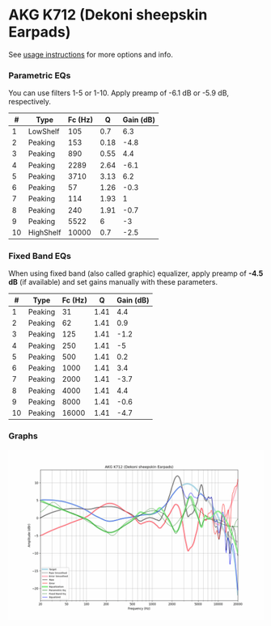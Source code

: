 # AKG K712 (Dekoni sheepskin Earpads)
See [usage instructions](https://github.com/jaakkopasanen/AutoEq#usage) for more options and info.

### Parametric EQs
You can use filters 1-5 or 1-10. Apply preamp of -6.1 dB or -5.9 dB, respectively.

|   # | Type      |   Fc (Hz) |    Q |   Gain (dB) |
|-----|-----------|-----------|------|-------------|
|   1 | LowShelf  |       105 | 0.7  |         6.3 |
|   2 | Peaking   |       153 | 0.18 |        -4.8 |
|   3 | Peaking   |       890 | 0.55 |         4.4 |
|   4 | Peaking   |      2289 | 2.64 |        -6.1 |
|   5 | Peaking   |      3710 | 3.13 |         6.2 |
|   6 | Peaking   |        57 | 1.26 |        -0.3 |
|   7 | Peaking   |       114 | 1.93 |         1   |
|   8 | Peaking   |       240 | 1.91 |        -0.7 |
|   9 | Peaking   |      5522 | 6    |        -3   |
|  10 | HighShelf |     10000 | 0.7  |        -2.5 |

### Fixed Band EQs
When using fixed band (also called graphic) equalizer, apply preamp of **-4.5 dB** (if available) and set gains manually with these parameters.

|   # | Type    |   Fc (Hz) |    Q |   Gain (dB) |
|-----|---------|-----------|------|-------------|
|   1 | Peaking |        31 | 1.41 |         4.4 |
|   2 | Peaking |        62 | 1.41 |         0.9 |
|   3 | Peaking |       125 | 1.41 |        -1.2 |
|   4 | Peaking |       250 | 1.41 |        -5   |
|   5 | Peaking |       500 | 1.41 |         0.2 |
|   6 | Peaking |      1000 | 1.41 |         3.4 |
|   7 | Peaking |      2000 | 1.41 |        -3.7 |
|   8 | Peaking |      4000 | 1.41 |         4.4 |
|   9 | Peaking |      8000 | 1.41 |        -0.6 |
|  10 | Peaking |     16000 | 1.41 |        -4.7 |

### Graphs
![](./AKG%20K712%20(Dekoni%20sheepskin%20Earpads).png)
